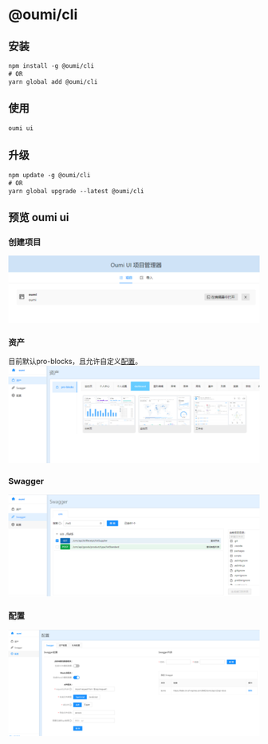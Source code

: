 # @oumi/cli

## 安装
```
npm install -g @oumi/cli
# OR
yarn global add @oumi/cli
```

## 使用
```js
oumi ui
```


## 升级
```
npm update -g @oumi/cli
# OR
yarn global upgrade --latest @oumi/cli
```

## 预览 oumi ui
### 创建项目
![创建项目](./static/images/oumi-preview1.png)

### 资产
目前默认pro-blocks，且允许自定义[配置](https://www.yuque.com/qqhh/cuq2ci/vpg4rw)。
![资产](./static/images/oumi-preview2.png)

### Swagger
![Swagger](./static/images/oumi-preview3.png)

### 配置
![配置](./static/images/oumi-preview4.png)
